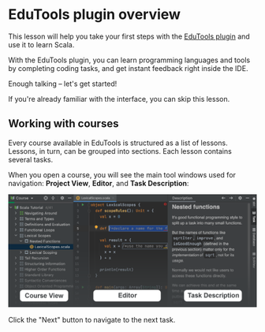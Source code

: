 # EduTools plugin overview

This lesson will help you take your first steps with the [EduTools plugin](https://www.jetbrains.com/help/education/educational-products.html) and use it to learn Scala.

With the EduTools plugin, you can learn programming languages and tools by completing coding tasks, and get instant feedback right inside the IDE.

Enough talking – let's get started!

If you're already familiar with the interface, you can skip this lesson.


## Working with courses
  
  Every course available in EduTools is structured as a list of lessons. Lessons, in turn, can be grouped into sections. Each lesson contains several tasks.
  
  When you open a course, you will see the main tool windows used for navigation: 
  **Project View**, **Editor**, and **Task Description**:

  ![](edu_course_overview.png)
  
Click the "Next" button to navigate to the next task.